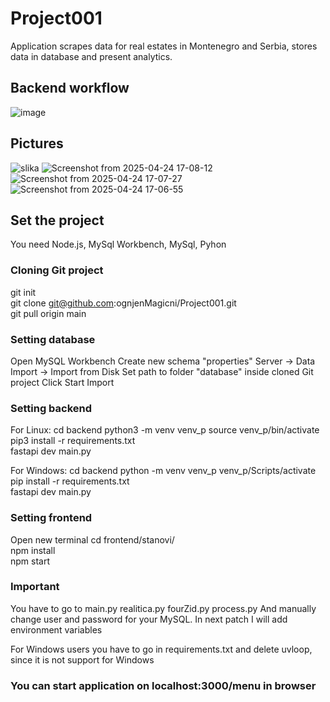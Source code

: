 # Project001

Application scrapes data for real estates in Montenegro and Serbia, stores data in database and present analytics.

## Backend workflow
![image](https://github.com/user-attachments/assets/38b584ab-7607-4ee7-84c5-9763fce52a4e)

## Pictures
![slika](https://github.com/user-attachments/assets/4092f6d5-bd3f-4045-98c5-c1f52f142b0c)
![Screenshot from 2025-04-24 17-08-12](https://github.com/user-attachments/assets/4da26a43-7ad2-48f1-9f9a-a11c5b07b2b6)
![Screenshot from 2025-04-24 17-07-27](https://github.com/user-attachments/assets/c78ed7df-4a85-48f5-9fe8-b45dee1269e5)
![Screenshot from 2025-04-24 17-06-55](https://github.com/user-attachments/assets/4784e44d-c50c-45b2-8fdf-56b0603e641b)

## Set the project
You need Node.js, MySql Workbench, MySql, Pyhon


### Cloning Git project

git init   
git clone git@github.com:ognjenMagicni/Project001.git   
git pull origin main   

### Setting database

Open MySQL Workbench
Create new schema "properties"
Server -> Data Import -> Import from Disk
Set path to folder "database" inside cloned Git project
Click Start Import  

### Setting backend

For Linux:
cd backend
python3 -m venv venv_p
source venv_p/bin/activate
pip3 install -r requirements.txt  
fastapi dev main.py  

For Windows:
cd backend
python -m venv venv_p
venv_p/Scripts/activate
pip install -r requirements.txt  
fastapi dev main.py  

### Setting frontend

Open new terminal
cd frontend/stanovi/  
npm install  
npm start

### Important
You have to go to
main.py
realitica.py
fourZid.py
process.py
And manually change user and password for your MySQL.
In next patch I will add environment variables

For Windows users you have to go in requirements.txt and delete uvloop, since it is not support for Windows

### You can start application on localhost:3000/menu in browser
